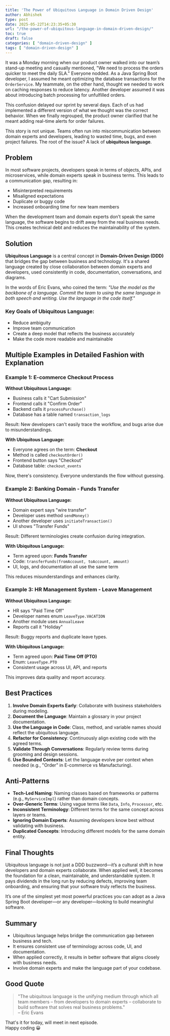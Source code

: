 ```yaml
---
title: 'The Power of Ubiquitous Language in Domain Driven Design'
author: Abhishek
type: post
date: 2025-05-22T14:23:35+05:30
url: "/the-power-of-ubiquitous-language-in-domain-driven-design/"
toc: true
draft: false
categories: [ "domain-driven-design" ]
tags: [ "domain-driven-design" ]
---
```


It was a Monday morning when our product owner walked into our team’s stand-up meeting and casually mentioned, "We need
to process the orders quicker to meet the daily SLA." Everyone nodded. As a Java Spring Boot developer, I assumed he
meant optimizing the database transactions for the `OrderService`. My teammate, on the other hand, thought we needed to
work on caching responses to reduce latency. Another developer assumed it was about introducing batch processing for
unfulfilled orders.

This confusion delayed our sprint by several days. Each of us had implemented a different version of what we thought was
the correct behavior. When we finally regrouped, the product owner clarified that he meant adding real-time alerts for
order failures.

This story is not unique. Teams often run into miscommunication between domain experts and developers, leading to wasted
time, bugs, and even project failures. The root of the issue? A lack of **ubiquitous language**.

## Problem

In most software projects, developers speak in terms of objects, APIs, and microservices, while domain experts speak in
business terms. This leads to a communication gap, resulting in:

* Misinterpreted requirements
* Misaligned expectations
* Duplicate or buggy code
* Increased onboarding time for new team members

When the development team and domain experts don’t speak the same language, the software begins to drift away from the
real business needs. This creates technical debt and reduces the maintainability of the system.

## Solution

**Ubiquitous Language** is a central concept in **Domain-Driven Design (DDD)** that bridges the gap between business and
technology. It's a shared language created by close collaboration between domain experts and developers, used
consistently in code, documentation, conversations, and diagrams.

In the words of Eric Evans, who coined the term: *"Use the model as the backbone of a language. Commit the team to using
the same language in both speech and writing. Use the language in the code itself."*

### Key Goals of Ubiquitous Language:

* Reduce ambiguity
* Improve team communication
* Create a deep model that reflects the business accurately
* Make the code more readable and maintainable

## Multiple Examples in Detailed Fashion with Explanation

### Example 1: E-commerce Checkout Process

**Without Ubiquitous Language:**

* Business calls it "Cart Submission"
* Frontend calls it "Confirm Order"
* Backend calls it `processPurchase()`
* Database has a table named `transaction_logs`

Result: New developers can't easily trace the workflow, and bugs arise due to misunderstandings.

**With Ubiquitous Language:**

* Everyone agrees on the term: **Checkout**
* Method is called `checkoutOrder()`
* Frontend button says "Checkout"
* Database table: `checkout_events`

Now, there's consistency. Everyone understands the flow without guessing.

### Example 2: Banking Domain - Funds Transfer

**Without Ubiquitous Language:**

* Domain expert says "wire transfer"
* Developer uses method `sendMoney()`
* Another developer uses `initiateTransaction()`
* UI shows "Transfer Funds"

Result: Different terminologies create confusion during integration.

**With Ubiquitous Language:**

* Term agreed upon: **Funds Transfer**
* Code: `transferFunds(fromAccount, toAccount, amount)`
* UI, logs, and documentation all use the same term

This reduces misunderstandings and enhances clarity.

### Example 3: HR Management System - Leave Management

**Without Ubiquitous Language:**

* HR says "Paid Time Off"
* Developer names enum `LeaveType.VACATION`
* Another module uses `AnnualLeave`
* Reports call it "Holiday"

Result: Buggy reports and duplicate leave types.

**With Ubiquitous Language:**

* Term agreed upon: **Paid Time Off (PTO)**
* Enum: `LeaveType.PTO`
* Consistent usage across UI, API, and reports

This improves data quality and report accuracy.

## Best Practices

1. **Involve Domain Experts Early**: Collaborate with business stakeholders during modeling.
2. **Document the Language**: Maintain a glossary in your project documentation.
3. **Use the Language in Code**: Class, method, and variable names should reflect the ubiquitous language.
4. **Refactor for Consistency**: Continuously align existing code with the agreed terms.
5. **Validate Through Conversations**: Regularly review terms during grooming and design sessions.
6. **Use Bounded Contexts**: Let the language evolve per context when needed (e.g., "Order" in E-commerce vs
   Manufacturing).

## Anti-Patterns

* **Tech-Led Naming**: Naming classes based on frameworks or patterns (e.g., `MyServiceImpl`) rather than domain
  concepts.
* **Over-Generic Terms**: Using vague terms like `Data`, `Info`, `Processor`, etc.
* **Inconsistent Terminology**: Different terms for the same concept across layers or teams.
* **Ignoring Domain Experts**: Assuming developers know best without validating with business.
* **Duplicated Concepts**: Introducing different models for the same domain entity.

## Final Thoughts

Ubiquitous language is not just a DDD buzzword—it’s a cultural shift in how developers and domain experts collaborate.
When applied well, it becomes the foundation for a clean, maintainable, and understandable system. It pays dividends in
the long run by reducing defects, improving team onboarding, and ensuring that your software truly reflects the
business.

It’s one of the simplest yet most powerful practices you can adopt as a Java Spring Boot developer—or any
developer—looking to build meaningful software.

## Summary

* Ubiquitous language helps bridge the communication gap between business and tech.
* It ensures consistent use of terminology across code, UI, and documentation.
* When applied correctly, it results in better software that aligns closely with business needs.
* Involve domain experts and make the language part of your codebase.

## Good Quote

> "The ubiquitous language is the unifying medium through which all team members – from developers to domain experts –
> collaborate to build software that solves real business problems."   
> – Eric Evans

That's it for today, will meet in next episode.  
Happy coding :grinning:
